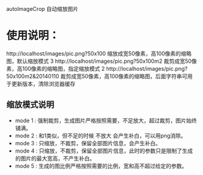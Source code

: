 autoImageCrop 自动缩放图片

# 使用说明：
http://localhost/images/pic.png?50x100   缩放成宽50像素，高100像素的缩略图，默认缩放模式 3
http://localhost/images/pic.png?50x100m2   裁剪成宽50像素，高100像素的缩略图，指定缩放模式 2
http://localhost/images/pic.png?50x100m2&20140110   裁剪成宽50像素，高100像素的缩略图，后面字符串可用于更新版本，清除浏览器缓存

## 缩放模式说明

- mode 1 : 强制裁剪，生成图片严格按照需要，不足放大，超过裁剪，图片始终铺满。
- mode 2 : 和1类似，但不足的时候 不放大 会产生补白，可以用png消除。
- mode 3 : 只缩放，不裁剪，保留全部图片信息，会产生补白。
- mode 4 : 只缩放，不裁剪，保留全部图片信息，此时的参数只是限制了生成的图片的最大宽高，不产生补白。
- mode 5 : 生成的图比例严格按照需要的比例，宽和高不超过给定的参数。